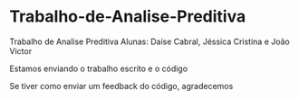 # Trabalho-de-Analise-Preditiva
Trabalho de Analise Preditiva
Alunas: Daíse Cabral, Jéssica Cristina e João Victor


Estamos enviando o trabalho escrito e o código



Se tiver como enviar um feedback do código, agradecemos
